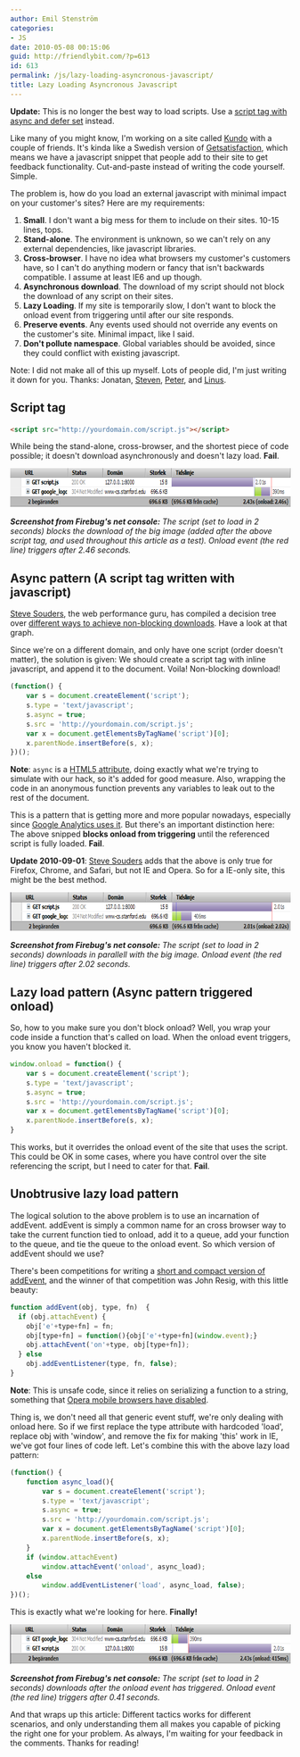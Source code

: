 ```yaml
---
author: Emil Stenström
categories:
- JS
date: 2010-05-08 00:15:06
guid: http://friendlybit.com/?p=613
id: 613
permalink: /js/lazy-loading-asyncronous-javascript/
title: Lazy Loading Asyncronous Javascript
---
```


**Update:** This is no longer the best way to load scripts. Use a [script tag with async and defer set](https://www.igvita.com/2014/05/20/script-injected-async-scripts-considered-harmful/) instead.

Like many of you might know, I'm working on a site called [Kundo](http://kundo.se) with a couple of friends. It's kinda like a Swedish version of [Getsatisfaction](http://getsatisfaction.com/), which means we have a javascript snippet that people add to their site to get feedback functionality. Cut-and-paste instead of writing the code yourself. Simple.

The problem is, how do you load an external javascript with minimal impact on your customer's sites? Here are my requirements:

  1. **Small**. I don't want a big mess for them to include on their sites. 10-15 lines, tops.
  2. **Stand-alone**. The environment is unknown, so we can't rely on any external dependencies, like javascript libraries.
  3. **Cross-browser**. I have no idea what browsers my customer's customers have, so I can't do anything modern or fancy that isn't backwards compatible. I assume at least IE6 and up though.
  4. **Asynchronous download**. The download of my script should not block the download of any script on their sites.
  5. **Lazy Loading**. If my site is temporarily slow, I don't want to block the onload event from triggering until after our site responds.
  6. **Preserve events**. Any events used should not override any events on the customer's site. Minimal impact, like I said.
  7. **Don't pollute namespace**. Global variables should be avoided, since they could conflict with existing javascript.

Note: I did not make all of this up myself. Lots of people did, I'm just writing it down for you. Thanks: Jonatan, [Steven](http://stevenbenner.com/), [Peter](http://fleecelabs.se/), and [Linus](http://hanssonlarsson.se/).

## Script tag

```html
<script src="http://yourdomain.com/script.js"></script>
```

While being the stand-alone, cross-browser, and the shortest piece of code possible; it doesn't download asynchronously and doesn't lazy load. **Fail**.

<div style="overflow: auto;">
  <img class="alignnone size-full wp-image-619" title="Firebug screenshoot with script tag" src="/files/post-media/script11.png" alt="" width="725" height="70" />
</div>

_**Screenshot from Firebug's net console:** The script (set to load in 2 seconds) blocks the download of the big image (added after the above script tag, and used throughout this article as a test). Onload event (the red line) triggers after 2.46 seconds._

## Async pattern (A script tag written with javascript)

[Steve Souders](http://stevesouders.com), the web performance guru, has compiled a decision tree over [different ways to achieve non-blocking downloads](http://stevesouders.com/efws/images/0405-load-scripts-decision-tree-04.gif). Have a look at that graph.

Since we're on a different domain, and only have one script (order doesn't matter), the solution is given: We should create a script tag with inline javascript, and append it to the document. Voila! Non-blocking download!

```js
(function() {
    var s = document.createElement('script');
    s.type = 'text/javascript';
    s.async = true;
    s.src = 'http://yourdomain.com/script.js';
    var x = document.getElementsByTagName('script')[0];
    x.parentNode.insertBefore(s, x);
})();
```

**Note**: `async` is a [HTML5 attribute](http://www.whatwg.org/specs/web-apps/current-work/#attr-script-async), doing exactly what we're trying to simulate with our hack, so it's added for good measure. Also, wrapping the code in an anonymous function prevents any variables to leak out to the rest of the document.

This is a pattern that is getting more and more popular nowadays, especially since [Google Analytics uses it](http://code.google.com/apis/analytics/docs/tracking/asyncTracking.html). But there's an important distinction here: The above snipped **blocks onload from triggering** until the referenced script is fully loaded. **Fail**.

**Update 2010-09-01**: [Steve Souders](#comment-34047) adds that the above is only true for Firefox, Chrome, and Safari, but not IE and Opera. So for a IE-only site, this might be the best method.

<div style="overflow: auto;">
  <img class="alignnone size-full wp-image-617" title="Firefox screenshoot with the async pattern" src="/files/post-media/asyncload11.png" alt="" width="726" height="69" />
</div>

_**Screenshot from Firebug's net console:** The script (set to load in 2 seconds) downloads in parallell with the big image. Onload event (the red line) triggers after 2.02 seconds._

## Lazy load pattern (Async pattern triggered onload)

So, how to you make sure you don't block onload? Well, you wrap your code inside a function that's called on load. When the onload event triggers, you know you haven't blocked it.

```js
window.onload = function() {
    var s = document.createElement('script');
    s.type = 'text/javascript';
    s.async = true;
    s.src = 'http://yourdomain.com/script.js';
    var x = document.getElementsByTagName('script')[0];
    x.parentNode.insertBefore(s, x);
}
```

This works, but it overrides the onload event of the site that uses the script. This could be OK in some cases, where you have control over the site referencing the script, but I need to cater for that. **Fail**.

## Unobtrusive lazy load pattern

The logical solution to the above problem is to use an incarnation of addEvent. addEvent is simply a common name for an cross browser way to take the current function tied to onload, add it to a queue, add your function to the queue, and tie the queue to the onload event. So which version of addEvent should we use?

There's been competitions for writing a [short and compact version of addEvent](http://www.quirksmode.org/blog/archives/2005/10/_and_the_winner_1.html), and the winner of that competition was John Resig, with this little beauty:

```js
function addEvent(obj, type, fn)  {
  if (obj.attachEvent) {
    obj['e'+type+fn] = fn;
    obj[type+fn] = function(){obj['e'+type+fn](window.event);}
    obj.attachEvent('on'+type, obj[type+fn]);
  } else
    obj.addEventListener(type, fn, false);
}
```

**Note**: This is unsafe code, since it relies on serializing a function to a string, something that [Opera mobile browsers have disabled](http://my.opera.com/hallvors/blog/2007/03/28/a-problem-with-john-resigs-addevent).

Thing is, we don't need all that generic event stuff, we're only dealing with onload here. So if we first replace the type attribute with hardcoded 'load', replace obj with 'window', and remove the fix for making 'this' work in IE, we've got four lines of code left. Let's combine this with the above lazy load pattern:

```js
(function() {
    function async_load(){
        var s = document.createElement('script');
        s.type = 'text/javascript';
        s.async = true;
        s.src = 'http://yourdomain.com/script.js';
        var x = document.getElementsByTagName('script')[0];
        x.parentNode.insertBefore(s, x);
    }
    if (window.attachEvent)
        window.attachEvent('onload', async_load);
    else
        window.addEventListener('load', async_load, false);
})();
```

This is exactly what we're looking for here. **Finally!**

<div style="overflow: auto;">
  <img class="alignnone size-full wp-image-618" title="Firebug screenshoot with the lazy load pattern" src="/files/post-media/lazyload11.png" alt="" width="726" height="71" />
</div>

_**Screenshot from Firebug's net console:** The script (set to load in 2 seconds) downloads after the onload event has triggered. Onload event (the red line) triggers after 0.41 seconds._

And that wraps up this article: Different tactics works for different scenarios, and only understanding them all makes you capable of picking the right one for your problem. As always, I'm waiting for your feedback in the comments. Thanks for reading!
